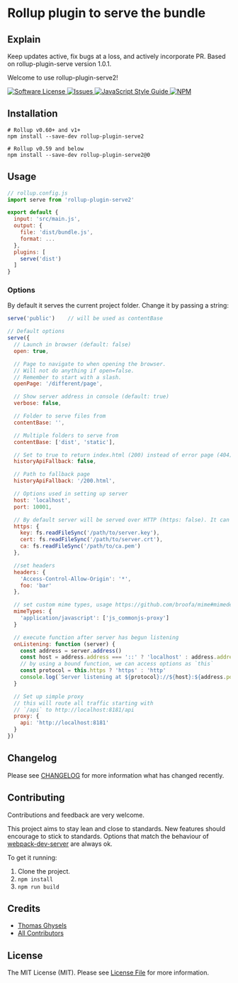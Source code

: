 # Rollup plugin to serve the bundle

## Explain

Keep updates active, fix bugs at a loss, and actively incorporate PR. Based on rollup-plugin-serve version 1.0.1.

Welcome to use rollup-plugin-serve2!


<a href="LICENSE">
  <img src="https://img.shields.io/badge/license-MIT-brightgreen.svg" alt="Software License" />
</a>
<a href="https://github.com/GGICE/rollup-plugin-serve/issues">
  <img src="https://img.shields.io/github/issues/GGICE/rollup-plugin-serve.svg" alt="Issues" />
</a>
<a href="http://standardjs.com/">
  <img src="https://img.shields.io/badge/code%20style-standard-brightgreen.svg" alt="JavaScript Style Guide" />
</a>
<a href="https://npmjs.org/package/rollup-plugin-serve">
  <img src="https://img.shields.io/npm/v/rollup-plugin-serve2.svg?style=flat-squar" alt="NPM" />
</a>

## Installation
```
# Rollup v0.60+ and v1+
npm install --save-dev rollup-plugin-serve2

# Rollup v0.59 and below
npm install --save-dev rollup-plugin-serve2@0
```

## Usage
```js
// rollup.config.js
import serve from 'rollup-plugin-serve2'

export default {
  input: 'src/main.js',
  output: {
    file: 'dist/bundle.js',
    format: ...
  },
  plugins: [
    serve('dist')
  ]
}
```

### Options

By default it serves the current project folder. Change it by passing a string:
```js
serve('public')    // will be used as contentBase

// Default options
serve({
  // Launch in browser (default: false)
  open: true,

  // Page to navigate to when opening the browser.
  // Will not do anything if open=false.
  // Remember to start with a slash.
  openPage: '/different/page',

  // Show server address in console (default: true)
  verbose: false,

  // Folder to serve files from
  contentBase: '',

  // Multiple folders to serve from
  contentBase: ['dist', 'static'],

  // Set to true to return index.html (200) instead of error page (404)
  historyApiFallback: false,

  // Path to fallback page
  historyApiFallback: '/200.html',

  // Options used in setting up server
  host: 'localhost',
  port: 10001,

  // By default server will be served over HTTP (https: false). It can optionally be served over HTTPS
  https: {
    key: fs.readFileSync('/path/to/server.key'),
    cert: fs.readFileSync('/path/to/server.crt'),
    ca: fs.readFileSync('/path/to/ca.pem')
  },

  //set headers
  headers: {
    'Access-Control-Allow-Origin': '*',
    foo: 'bar'
  },

  // set custom mime types, usage https://github.com/broofa/mime#mimedefinetypemap-force--false
  mimeTypes: {
    'application/javascript': ['js_commonjs-proxy']
  }

  // execute function after server has begun listening
  onListening: function (server) {
    const address = server.address()
    const host = address.address === '::' ? 'localhost' : address.address
    // by using a bound function, we can access options as `this`
    const protocol = this.https ? 'https' : 'http'
    console.log(`Server listening at ${protocol}://${host}:${address.port}/`)
  }

  // Set up simple proxy
  // this will route all traffic starting with
  // `/api` to http://localhost:8181/api
  proxy: {
    api: 'http://localhost:8181'
  }
})
```

## Changelog

Please see [CHANGELOG](CHANGELOG.md) for more information what has changed recently.

## Contributing

Contributions and feedback are very welcome.

This project aims to stay lean and close to standards. New features should encourage to stick to standards. Options that match the behaviour of [webpack-dev-server](https://webpack.js.org/configuration/dev-server/#devserver) are always ok.

To get it running:
  1. Clone the project.
  2. `npm install`
  3. `npm run build`

## Credits

- [Thomas Ghysels](https://github.com/thgh)
- [All Contributors][link-contributors]

## License

The MIT License (MIT). Please see [License File](LICENSE) for more information.

[link-author]: https://github.com/thgh
[link-contributors]: ../../contributors
[rollup-plugin-serve2]: https://www.npmjs.com/package/rollup-plugin-serve2
